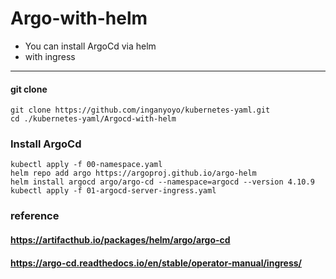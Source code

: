 # Argo-with-helm

-   You can install ArgoCd via helm
-   with ingress

---

#### git clone

```
git clone https://github.com/inganyoyo/kubernetes-yaml.git
cd ./kubernetes-yaml/Argocd-with-helm
```

### Install ArgoCd

```
kubectl apply -f 00-namespace.yaml
helm repo add argo https://argoproj.github.io/argo-helm
helm install argocd argo/argo-cd --namespace=argocd --version 4.10.9
kubectl apply -f 01-argocd-server-ingress.yaml
```

### reference

#### https://artifacthub.io/packages/helm/argo/argo-cd

#### https://argo-cd.readthedocs.io/en/stable/operator-manual/ingress/
